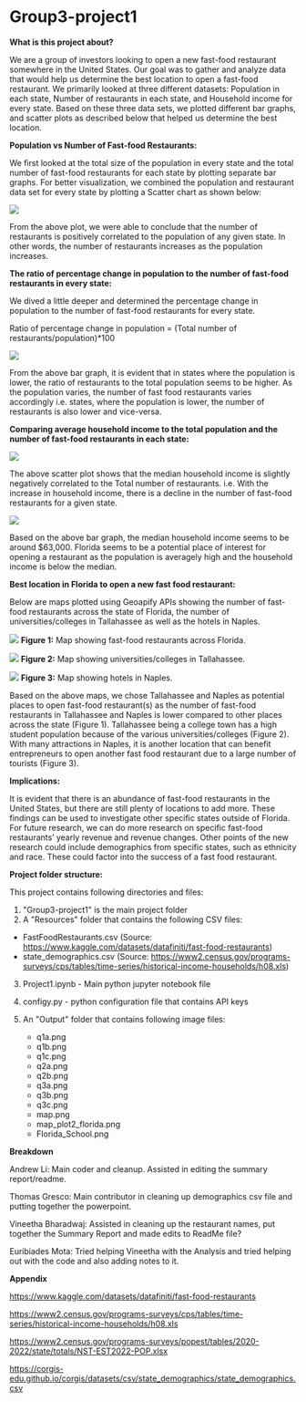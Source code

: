 # Group3-project1

**What is this project about?**

We are a group of investors looking to open a new fast-food restaurant somewhere in the United States. Our goal was to gather and analyze data that would help us determine the best location to open a fast-food restaurant. We primarily looked at three different datasets: Population in each state, Number of restaurants in each state, and Household income for every state. Based on these three data sets, we plotted different bar graphs, and scatter plots as described below that helped us determine the best location.

**Population vs Number of Fast-food Restaurants:** 

We first looked at the total size of the population in every state and the total number of fast-food restaurants for each state by plotting separate bar graphs. For better visualization, we combined the population and restaurant data set for every state by plotting a Scatter chart as shown below: 
 
 ![](Output/q1c.png)

From the above plot, we were able to conclude that the number of restaurants is positively correlated to the population of any given state. In other words, the number of restaurants increases as the population increases.

**The ratio of percentage change in population to the number of fast-food restaurants in every state:** 

We dived a little deeper and determined the percentage change in population to the number of fast-food restaurants for every state.

Ratio of percentage change in population = (Total number of restaurants/population)*100

            
![](Output/q2a.png)

From the above bar graph, it is evident that in states where the population is lower, the ratio of restaurants to the total population seems to be higher. As the population varies, the number of fast food restaurants varies accordingly i.e. states, where the population is lower, the number of restaurants is also lower and vice-versa.

**Comparing average household income to the total population and the number of fast-food restaurants in each state:** 

![](Output/q3c.png)

The above scatter plot shows that the median household income is slightly negatively correlated to the Total number of restaurants. i.e. With the increase in household income, there is a decline in the number of fast-food restaurants for a given state.

![](Output/q3b.png)

Based on the above bar graph, the median household income seems to be around $63,000. Florida seems to be a potential place of interest for opening a restaurant as the population is averagely high and the household income is below the median.  
            
**Best location in Florida to open a new fast food restaurant:** 

Below are maps plotted using Geoapify APIs showing the number of fast-food restaurants across the state of Florida, the number of universities/colleges in Tallahassee as well as the hotels in Naples.


![](Output/map_plot2_florida.png)
**Figure 1:** Map showing fast-food restaurants across Florida.

![](Output/Tallahassee.png)
**Figure 2:** Map showing universities/colleges in Tallahassee.

![](Output/Naples.png)
**Figure 3:** Map showing hotels in Naples.

Based on the above maps, we chose Tallahassee and Naples as potential places to open fast-food restaurant(s) as the number of fast-food restaurants in Tallahassee and Naples is lower compared to other places across the state (Figure 1). Tallahassee being a college town has a high student population because of the various universities/colleges (Figure 2). With many attractions in Naples, it is another location that can benefit entrepreneurs to open another fast food restaurant due to a large number of tourists (Figure 3). 

**Implications:**

It is evident that there is an abundance of fast-food restaurants in the United States, but there are still plenty of locations to add more. These findings can be used to investigate other specific states outside of Florida. For future research, we can do more research on specific fast-food restaurants’ yearly revenue and revenue changes. Other points of the new research could include demographics from specific states, such as ethnicity and race. These could factor into the success of a fast food restaurant.
                                                                                                                                                                                                                                              
**Project folder structure:**

This project contains following directories and files:

1. "Group3-project1" is the main project folder
2. A "Resources" folder that contains the following CSV files:

- FastFoodRestaurants.csv (Source: https://www.kaggle.com/datasets/datafiniti/fast-food-restaurants)
- state_demographics.csv (Source: https://www2.census.gov/programs-surveys/cps/tables/time-series/historical-income-households/h08.xls)

3. Project1.ipynb - Main python jupyter notebook file

4. configy.py - python configuration file that contains API keys

5. An "Output" folder that contains following image files:
    - q1a.png
    - q1b.png
    - q1c.png
    - q2a.png
    - q2b.png
    - q3a.png
    - q3b.png
    - q3c.png
    - map.png
    - map_plot2_florida.png
    - Florida_School.png


**Breakdown**

Andrew Li: Main coder and cleanup. Assisted in editing the summary report/readme.  

Thomas Gresco: Main contributor in cleaning up demographics csv file and putting together the powerpoint.

Vineetha Bharadwaj: Assisted in cleaning up the restaurant names, put together the Summary Report and made edits to ReadMe file?

Euribiades Mota: Tried helping Vineetha with the Analysis and tried helping out with the code and also adding notes to it.

**Appendix**

https://www.kaggle.com/datasets/datafiniti/fast-food-restaurants

https://www2.census.gov/programs-surveys/cps/tables/time-series/historical-income-households/h08.xls

https://www2.census.gov/programs-surveys/popest/tables/2020-2022/state/totals/NST-EST2022-POP.xlsx

https://corgis-edu.github.io/corgis/datasets/csv/state_demographics/state_demographics.csv
